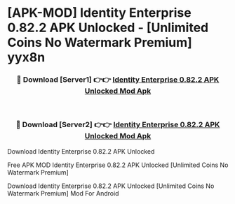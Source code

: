 # [APK-MOD] Identity Enterprise 0.82.2 APK Unlocked - [Unlimited Coins No Watermark Premium] yyx8n



<div align="center">
<h3>🔴 Download [Server1] 👉👉 <a href="https://momento.my/?title=Identity_Enterprise_0.82.2_APK_Unlocked">Identity Enterprise 0.82.2 APK Unlocked Mod Apk</a></h3><br>

<h3>🔴 Download [Server2] 👉👉 <a href="https://momento.my/?title=Identity_Enterprise_0.82.2_APK_Unlocked">Identity Enterprise 0.82.2 APK Unlocked Mod Apk</a></h3>
</div>



Download Identity Enterprise 0.82.2 APK Unlocked 

Free APK MOD Identity Enterprise 0.82.2 APK Unlocked [Unlimited Coins No Watermark Premium]

Download Identity Enterprise 0.82.2 APK Unlocked [Unlimited Coins No Watermark Premium] Mod For Android
